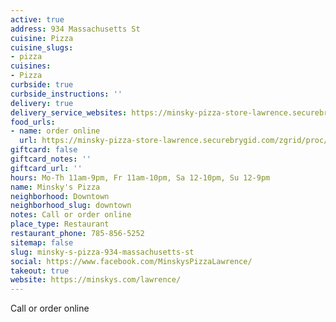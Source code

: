 ```yaml
---
active: true
address: 934 Massachusetts St
cuisine: Pizza
cuisine_slugs:
- pizza
cuisines:
- Pizza
curbside: true
curbside_instructions: ''
delivery: true
delivery_service_websites: https://minsky-pizza-store-lawrence.securebrygid.com/zgrid/proc/site/sitep.jsp
food_urls:
- name: order online
  url: https://minsky-pizza-store-lawrence.securebrygid.com/zgrid/proc/site/sitep.jsp
giftcard: false
giftcard_notes: ''
giftcard_url: ''
hours: Mo-Th 11am-9pm, Fr 11am-10pm, Sa 12-10pm, Su 12-9pm
name: Minsky's Pizza
neighborhood: Downtown
neighborhood_slug: downtown
notes: Call or order online
place_type: Restaurant
restaurant_phone: 785-856-5252
sitemap: false
slug: minsky-s-pizza-934-massachusetts-st
social: https://www.facebook.com/MinskysPizzaLawrence/
takeout: true
website: https://minskys.com/lawrence/
---
```


Call or order online